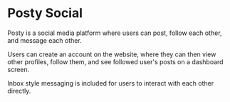 # Posty Social
Posty is a social media platform where users can post, follow each other, and message each other.

Users can create an account on the website, where they can then view other profiles, follow them, and see followed user's posts on a dashboard screen.

Inbox style messaging is included for users to interact with each other directly.
